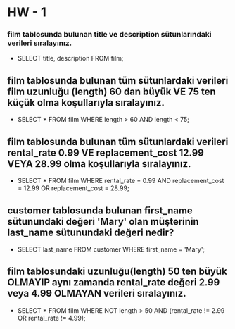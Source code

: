 # HW - 1

### film tablosunda bulunan title ve description sütunlarındaki verileri sıralayınız.

- SELECT title, description FROM film;

## film tablosunda bulunan tüm sütunlardaki verileri film uzunluğu (length) 60 dan büyük VE 75 ten küçük olma koşullarıyla sıralayınız.

- SELECT * FROM film WHERE length > 60 AND length < 75;

## film tablosunda bulunan tüm sütunlardaki verileri rental_rate 0.99 VE replacement_cost 12.99 VEYA 28.99 olma koşullarıyla sıralayınız.

- SELECT * FROM film WHERE rental_rate = 0.99 AND replacement_cost = 12.99 OR replacement_cost = 28.99;

## customer tablosunda bulunan first_name sütunundaki değeri 'Mary' olan müşterinin last_name sütunundaki değeri nedir?

- SELECT last_name FROM customer WHERE first_name = 'Mary';

## film tablosundaki uzunluğu(length) 50 ten büyük OLMAYIP aynı zamanda rental_rate değeri 2.99 veya 4.99 OLMAYAN verileri sıralayınız.

- SELECT * FROM film WHERE NOT length > 50 AND (rental_rate != 2.99 OR rental_rate != 4.99);
